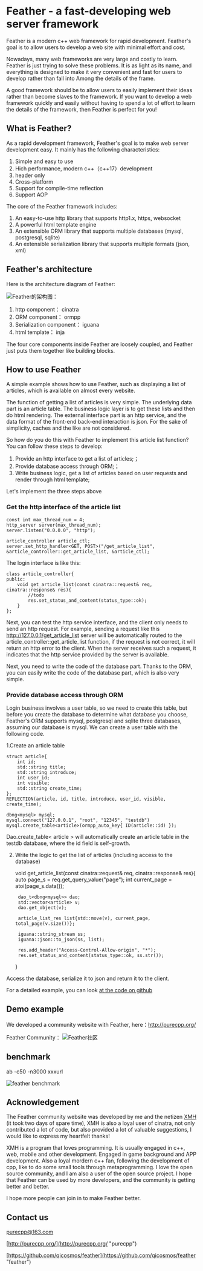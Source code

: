 # Feather - a fast-developing web server framework


Feather is a modern c++ web framework for rapid development. Feather's goal is to allow users to develop a web site with minimal effort and cost.

Nowadays, many web frameworks are very large and costly to learn. Feather is just trying to solve these problems. It is as light as its name, and everything is designed to make it very convenient and fast for users to develop rather than fall into Among the details of the frame.

A good framework should be to allow users to easily implement their ideas rather than become slaves to the framework. If you want to develop a web framework quickly and easily without having to spend a lot of effort to learn the details of the framework, then Feather is perfect for you! 


## What is Feather?

As a rapid development framework, Feather's goal is to make web server development easy. It mainly has the following characteristics:

1. Simple and easy to use
2. Hich performance, modern c++（c++17）development
3. header only
4. Cross-platform
5. Support for compile-time reflection
6. Support AOP

The core of the Feather framework includes:

1. An easy-to-use http library that supports http1.x, https, websocket
2. A powerful html template engine
3. An extensible ORM library that supports multiple databases (mysql, postgresql, sqlite)
4. An extensible serialization library that supports multiple formats (json, xml) 

## Feather's architecture

Here is the architecture diagram of Feather:

![Feather的架构图](https://github.com/qicosmos/feather/blob/master/framework.png)：

1. http component：  cinatra
2. ORM component：   ormpp
3. Serialization component： iguana
4. html template： inja

The four core components inside Feather are loosely coupled, and Feather just puts them together like building blocks.

## How to use Feather

A simple example shows how to use Feather, such as displaying a list of articles, which is available on almost every website.

The function of getting a list of articles is very simple. The underlying data part is an article table. The business logic layer is to get these lists and then do html rendering. The external interface part is an http service, and the data format of the front-end back-end interaction is json. For the sake of simplicity, caches and the like are not considered.

So how do you do this with Feather to implement this article list function? You can follow these steps to develop:

1. Provide an http interface to get a list of articles;；
2. Provide database access through ORM;；
3. Write business logic, get a list of articles based on user requests and render through html template;

Let's implement the three steps above

### Get the http interface of the article list

	const int max_thread_num = 4;
	http_server server(max_thread_num);
	server.listen("0.0.0.0", "http");

	article_controller article_ctl;
	server.set_http_handler<GET, POST>("/get_article_list", &article_controller::get_article_list, &article_ctl);

The login interface is like this:

	class article_controller{
	public:
		void get_article_list(const cinatra::request& req, cinatra::response& res){
            //todo
            res.set_status_and_content(status_type::ok);
        }
	};
Next, you can test the http service interface, and the client only needs to send an http request. For example, sending a request like this http://127.0.0.1/get_article_list server will be automatically routed to the article_controller::get_article_list function, if the request is not correct, it will return an http error to the client. When the server receives such a request, it indicates that the http service provided by the server is available.

Next, you need to write the code of the database part. Thanks to the ORM, you can easily write the code of the database part, which is also very simple.


### Provide database access through ORM
Login business involves a user table, so we need to create this table, but before you create the database to determine what database you choose, Feather's ORM supports mysql, postgresql and sqlite three databases, assuming our database is mysql. We can create a user table with the following code.

1.Create an article table

	struct article{
        int id;
        std::string title;
        std::string introduce;
        int user_id;
        int visible;
        std::string create_time;
    };
    REFLECTION(article, id, title, introduce, user_id, visible, create_time);

	dbng<mysql> mysql;
	mysql.connect("127.0.0.1", "root", "12345", "testdb")
	mysql.create_table<article>(ormpp_auto_key{ ID(article::id) });

Dao.create_table< article > will automatically create an article table in the testdb database, where the id field is self-growth.

2. Write the logic to get the list of articles (including access to the database)

	void get_article_list(const cinatra::request& req, cinatra::response& res){
		auto page_s = req.get_query_value("page");
        int current_page = atoi(page_s.data());

        dao_t<dbng<mysql>> dao;
        std::vector<article> v;
        dao.get_object(v);
            
        article_list_res list{std::move(v), current_page, total_page(v.size())};

        iguana::string_stream ss;
        iguana::json::to_json(ss, list);

        res.add_header("Access-Control-Allow-origin", "*");
		res.set_status_and_content(status_type::ok, ss.str());
    }

Access the database, serialize it to json and return it to the client.

For a detailed example, you can look <a href="https://translate.googleusercontent.com/translate_c?depth=1&amp;hl=en&amp;prev=search&amp;rurl=translate.google.com&amp;sl=zh-CN&amp;sp=nmt4&amp;u=https://github.com/qicosmos/feather&amp;xid=17259,15700022,15700124,15700149,15700186,15700191,15700201&amp;usg=ALkJrhg4lESHy4YwXTsjZ9-9uEj-U6umhg">at the code on github</a> 

## Demo example

We developed a community website with Feather, here：http://purecpp.org/

Feather Community：
![Feather社区](https://github.com/qicosmos/feather/blob/master/demo.png)

## benchmark
ab -c50 -n3000 xxxurl

![feather benchmark](https://github.com/qicosmos/feather/blob/master/qps.png)

## Acknowledgement

The Feather community website was developed by me and the netizen [XMH](https://github.com/xmh0511/) (it took two days of spare time), XMH is also a loyal user of cinatra, not only contributed a lot of code, but also provided a lot of valuable suggestions, I would like to express my heartfelt thanks!

XMH is a program that loves programming. It is usually engaged in c++, web, mobile and other development. Engaged in game background and APP development. Also a loyal mordern c++ fan, following the development of cpp, like to do some small tools through metaprogramming. I love the open source community, and I am also a user of the open source project. I hope that Feather can be used by more developers, and the community is getting better and better.

I hope more people can join in to make Feather better.

## Contact us

purecpp@163.com

[http://purecpp.org/](http://purecpp.org/ "purecpp")

[https://github.com/qicosmos/feather](https://github.com/qicosmos/feather "feather")
